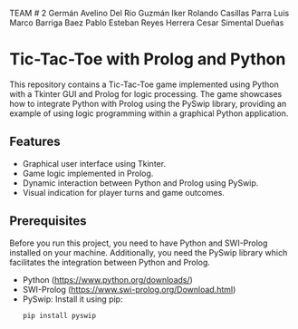 TEAM # 2
Germán Avelino Del Rio Guzmán 
Iker Rolando Casillas Parra 
Luis Marco Barriga Baez
Pablo  Esteban Reyes Herrera
Cesar Simental Dueñas 

# Tic-Tac-Toe with Prolog and Python

This repository contains a Tic-Tac-Toe game implemented using Python with a Tkinter GUI and Prolog for logic processing. The game showcases how to integrate Python with Prolog using the PySwip library, providing an example of using logic programming within a graphical Python application.

## Features

- Graphical user interface using Tkinter.
- Game logic implemented in Prolog.
- Dynamic interaction between Python and Prolog using PySwip.
- Visual indication for player turns and game outcomes.

## Prerequisites

Before you run this project, you need to have Python and SWI-Prolog installed on your machine. Additionally, you need the PySwip library which facilitates the integration between Python and Prolog.

- Python (https://www.python.org/downloads/)
- SWI-Prolog (https://www.swi-prolog.org/Download.html)
- PySwip: Install it using pip:
  ```bash
  pip install pyswip
